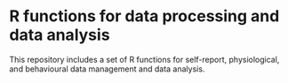 # R functions for data processing and data analysis
This repository includes a set of R functions for self-report, physiological, and behavioural data management and data analysis.
